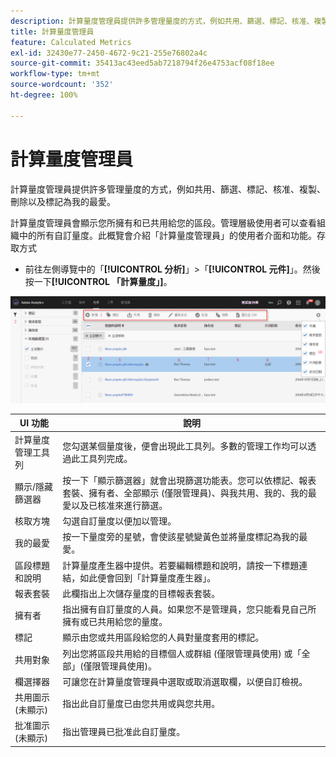 ```yaml
---
description: 計算量度管理員提供許多管理量度的方式，例如共用、篩選、標記、核准、複製、刪除以及標記為我的最愛。
title: 計算量度管理員
feature: Calculated Metrics
exl-id: 32430e77-2450-4672-9c21-255e76802a4c
source-git-commit: 35413ac43eed5ab7218794f26e4753acf08f18ee
workflow-type: tm+mt
source-wordcount: '352'
ht-degree: 100%

---
```


# 計算量度管理員

計算量度管理員提供許多管理量度的方式，例如共用、篩選、標記、核准、複製、刪除以及標記為我的最愛。

計算量度管理員會顯示您所擁有和已共用給您的區段。管理層級使用者可以查看組織中的所有自訂量度。此概覽會介紹「計算量度管理員」的使用者介面和功能。存取方式

* 前往左側導覽中的「**[!UICONTROL 分析]**」>「**[!UICONTROL 元件]**」。然後按一下&#x200B;**[!UICONTROL 「計算量度」]**。

![](assets/calcmet_mgr_ui.png)

| UI 功能 | 說明 |
|---|---|
| 計算量度管理工具列 | 您勾選某個量度後，便會出現此工具列。多數的管理工作均可以透過此工具列完成。 |
| 顯示/隱藏篩選器 | 按一下「顯示篩選器」就會出現篩選功能表。您可以依標記、報表套裝、擁有者、全部顯示 (僅限管理員)、與我共用、我的、我的最愛以及已核准來進行篩選。 |
| 核取方塊 | 勾選自訂量度以便加以管理。 |
| 我的最愛 | 按一下量度旁的星號，會使該星號變黃色並將量度標記為我的最愛。 |
| 區段標題和說明 | 計算量度產生器中提供。若要編輯標題和說明，請按一下標題連結，如此便會回到「計算量度產生器」。 |
| 報表套裝 | 此欄指出上次儲存量度的目標報表套裝。 |
| 擁有者 | 指出擁有自訂量度的人員。如果您不是管理員，您只能看見自己所擁有或已共用給您的量度。 |
| 標記 | 顯示由您或共用區段給您的人員對量度套用的標記。 |
| 共用對象 | 列出您將區段共用給的目標個人或群組 (僅限管理員使用) 或「全部」(僅限管理員使用)。 |
| 欄選擇器 | 可讓您在計算量度管理員中選取或取消選取欄，以便自訂檢視。 |
| 共用圖示    (未顯示) | 指出此自訂量度已由您共用或與您共用。 |
| 批准圖示    (未顯示) | 指出管理員已批准此自訂量度。 |
